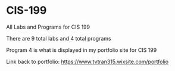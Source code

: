 # CIS-199
All Labs and Programs for CIS 199

There are 9 total labs and 4 total programs

Program 4 is what is displayed in my portfolio site for CIS 199

Link back to portfolio: https://www.tvtran315.wixsite.com/portfolio
